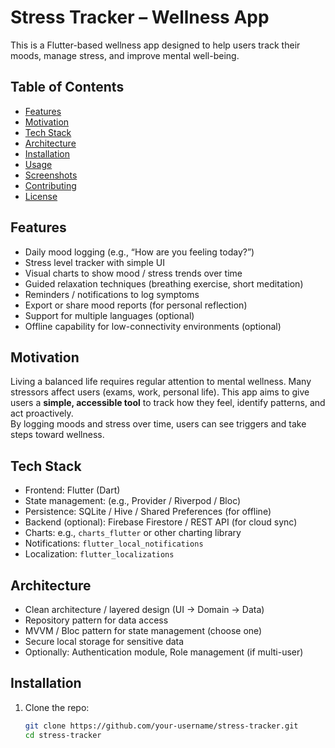 # Stress Tracker – Wellness App  
This is a Flutter-based wellness app designed to help users track their moods, manage stress, and improve mental well-being.

## Table of Contents  
- [Features](#features)  
- [Motivation](#motivation)  
- [Tech Stack](#tech-stack)  
- [Architecture](#architecture)  
- [Installation](#installation)  
- [Usage](#usage)  
- [Screenshots](#screenshots)  
- [Contributing](#contributing)  
- [License](#license)  

## Features  
- Daily mood logging (e.g., “How are you feeling today?”)  
- Stress level tracker with simple UI  
- Visual charts to show mood / stress trends over time  
- Guided relaxation techniques (breathing exercise, short meditation)  
- Reminders / notifications to log symptoms  
- Export or share mood reports (for personal reflection)  
- Support for multiple languages (optional)  
- Offline capability for low-connectivity environments (optional)  

## Motivation  
Living a balanced life requires regular attention to mental wellness. Many stressors affect users (exams, work, personal life). This app aims to give users a **simple, accessible tool** to track how they feel, identify patterns, and act proactively.  
By logging moods and stress over time, users can see triggers and take steps toward wellness.

## Tech Stack  
- Frontend: Flutter (Dart)  
- State management: (e.g., Provider / Riverpod / Bloc)  
- Persistence: SQLite / Hive / Shared Preferences (for offline)  
- Backend (optional): Firebase Firestore / REST API (for cloud sync)  
- Charts: e.g., `charts_flutter` or other charting library  
- Notifications: `flutter_local_notifications`  
- Localization: `flutter_localizations`  

## Architecture  
- Clean architecture / layered design (UI → Domain → Data)  
- Repository pattern for data access  
- MVVM / Bloc pattern for state management (choose one)  
- Secure local storage for sensitive data  
- Optionally: Authentication module, Role management (if multi-user)  

## Installation  
1. Clone the repo:  
   ```bash  
   git clone https://github.com/your-username/stress-tracker.git  
   cd stress-tracker  
